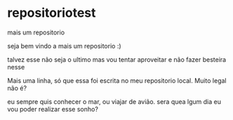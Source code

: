 # repositoriotest
 mais um repositorio

 seja bem vindo a mais um repositorio :)

 talvez esse não seja o ultimo mas vou tentar aproveitar e não fazer besteira nesse

Mais uma linha, só que essa foi escrita no meu repositorio local. Muito legal não é? 

eu sempre quis conhecer o mar, ou viajar de avião. sera quea lgum dia eu vou poder realizar esse sonho?
